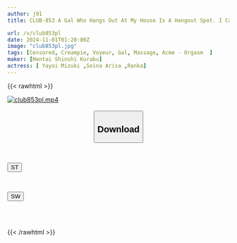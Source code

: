 ```yaml
---
author: j91
title: CLUB-853 A Gal Who Hangs Out At My House Is A Hangout Spot. I Call It Massage Practice And Stimulate Her Sensitive Parts Over And Over Again. Her Body, Which Was Previously Unresponsive, Becomes Sensitive And I Can Use Her Pussy As Much As I Want. Unresponsive Gal Raw Sex Creampie Massage Voyeur

url: /v/club853pl
date: 2024-11-01T01:20:00Z
image: "club853pl.jpg"
tags: [Censored, Creampie, Voyeur, Gal, Massage, Acme · Orgasm	]
maker: [Hentai Shinshi Kurabu]
actress: [ Yayoi Mizuki ,Seina Arisa ,Ranka]
---
```



{{< rawhtml >}}

<div class="video" data-videoid="4G0MdkADYViKDyB">
    <a href="javascript:;">
        <img src="/v/club853pl/club853pl.jpg" width="WIDTH" height="HEIGHT" alt="club853pl.mp4" loading="lazy">
    </a>
</div>

<script type="text/javascript" src="https://j91.asia/asset/on-demand-st.js"></script>

<br>
  <link rel="stylesheet" href="https://j91.asia/asset/bs5.css">
  
  <center>
  <button class="btn btn-primary" type="button" data-bs-toggle="collapse" data-bs-target=".multi-collapse" aria-expanded="false" aria-controls="multiCollapseExample1 multiCollapseExample2"><h2>Download</h2></button></center>
</p>
<div class="row">
  <div class="col">
    <div class="collapse multi-collapse" id="multiCollapseExample1">
      <div class="card card-body">
	      	      <br>
<div class="buttons">  
<p><a href="/v/club853pl/st.html" target="_blank"><button class="btn-hover color-3"><i class="fa fa-download"></i> ST</button></a></p></div>
    </div>
  </div>
</div>
  <div class="col">
    <div class="collapse multi-collapse" id="multiCollapseExample2">
      <div class="card card-body">
	      <br>
<div class="buttons">
<p><a href="/v/club853pl/sw.html" target="_blank"><button class="btn-hover color-2"><i class="fa fa-download"></i> SW</button></a></p></div>
<br><br>
      </div>
    </div>
  </div>
</div>

{{< /rawhtml >}}